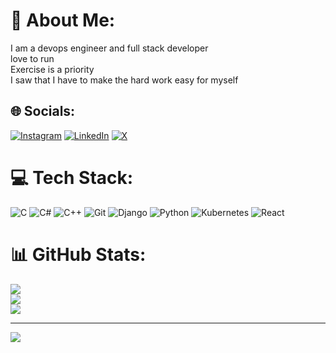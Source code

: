 # 💫 About Me:
I am a devops engineer and full stack developer<br>love to run<br>Exercise is a priority<br>I saw that I have to make the hard work easy for myself


## 🌐 Socials:
[![Instagram](https://img.shields.io/badge/Instagram-%23E4405F.svg?logo=Instagram&logoColor=white)](https://instagram.com/matllln) [![LinkedIn](https://img.shields.io/badge/LinkedIn-%230077B5.svg?logo=linkedin&logoColor=white)](https://linkedin.com/in/matllln) [![X](https://img.shields.io/badge/X-black.svg?logo=X&logoColor=white)](https://x.com/matllln) 

# 💻 Tech Stack:
![C](https://img.shields.io/badge/c-%2300599C.svg?style=for-the-badge&logo=c&logoColor=white) ![C#](https://img.shields.io/badge/c%23-%23239120.svg?style=for-the-badge&logo=csharp&logoColor=white) ![C++](https://img.shields.io/badge/c++-%2300599C.svg?style=for-the-badge&logo=c%2B%2B&logoColor=white) ![Git](https://img.shields.io/badge/git-%23F05033.svg?style=for-the-badge&logo=git&logoColor=white) ![Django](https://img.shields.io/badge/django-%23092E20.svg?style=for-the-badge&logo=django&logoColor=white) ![Python](https://img.shields.io/badge/python-3670A0?style=for-the-badge&logo=python&logoColor=ffdd54) ![Kubernetes](https://img.shields.io/badge/kubernetes-%23326ce5.svg?style=for-the-badge&logo=kubernetes&logoColor=white) ![React](https://img.shields.io/badge/react-%2320232a.svg?style=for-the-badge&logo=react&logoColor=%2361DAFB)
# 📊 GitHub Stats:
![](https://github-readme-stats.vercel.app/api?username=matinzx&theme=dark&hide_border=false&include_all_commits=true&count_private=false)<br/>
![](https://github-readme-streak-stats.herokuapp.com/?user=matinzx&theme=dark&hide_border=false)<br/>
![](https://github-readme-stats.vercel.app/api/top-langs/?username=matinzx&theme=dark&hide_border=false&include_all_commits=true&count_private=false&layout=compact)

---
[![](https://visitcount.itsvg.in/api?id=matinzx&icon=1&color=4)](https://visitcount.itsvg.in)

<!-- Proudly created with GPRM ( https://gprm.itsvg.in ) -->
